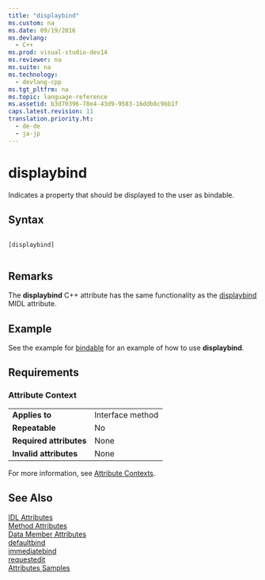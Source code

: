 ```yaml
---
title: "displaybind"
ms.custom: na
ms.date: 09/19/2016
ms.devlang: 
  - C++
ms.prod: visual-studio-dev14
ms.reviewer: na
ms.suite: na
ms.technology: 
  - devlang-cpp
ms.tgt_pltfrm: na
ms.topic: language-reference
ms.assetid: b3d70396-78e4-43d9-9583-16ddb8c9bb1f
caps.latest.revision: 11
translation.priority.ht: 
  - de-de
  - ja-jp
---
```

# displaybind
Indicates a property that should be displayed to the user as bindable.  
  
## Syntax  
  
```  
  
[displaybind]  
  
```  
  
## Remarks  
 The **displaybind** C++ attribute has the same functionality as the [displaybind](http://msdn.microsoft.com/library/windows/desktop/aa366804) MIDL attribute.  
  
## Example  
 See the example for [bindable](../vs140/bindable.md) for an example of how to use **displaybind**.  
  
## Requirements  
  
### Attribute Context  
  
|||  
|-|-|  
|**Applies to**|Interface method|  
|**Repeatable**|No|  
|**Required attributes**|None|  
|**Invalid attributes**|None|  
  
 For more information, see [Attribute Contexts](../vs140/Attribute-Contexts.md).  
  
## See Also  
 [IDL Attributes](../vs140/IDL-Attributes.md)   
 [Method Attributes](../vs140/Method-Attributes.md)   
 [Data Member Attributes](../vs140/Data-Member-Attributes.md)   
 [defaultbind](../vs140/defaultbind.md)   
 [immediatebind](../vs140/immediatebind.md)   
 [requestedit](../vs140/requestedit.md)   
 [Attributes Samples](assetId:///558ebdb2-082f-44dc-b442-d8d33bf7bdb8)